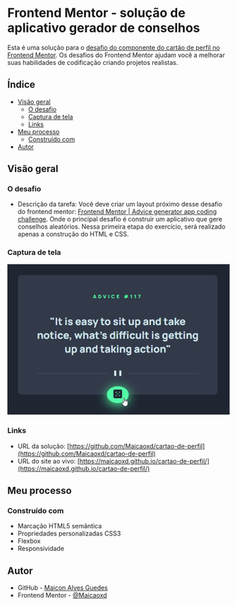 # Frontend Mentor - solução de aplicativo gerador de conselhos

Esta é uma solução para o [desafio do componente do cartão de perfil no Frontend Mentor](https://www.frontendmentor.io/challenges/profile-card-component-cfArpWshJ). Os desafios do Frontend Mentor ajudam você a melhorar suas habilidades de codificação criando projetos realistas.

## Índice

- [Visão geral](#visão-geral)
   - [O desafio](#o-desafio)
   - [Captura de tela](#captura-de-tela)
   - [Links](#links)
- [Meu processo](#meu-processo)
   - [Construído com](#construído-com)
- [Autor](#autor)

## Visão geral

### O desafio

- Descrição da tarefa: Você deve criar um layout próximo desse desafio do frontend mentor: [Frontend Mentor | Advice generator app coding challenge](https://www.frontendmentor.io/challenges/advice-generator-app-QdUG-13db). Onde o principal desafio é construir um aplicativo que gere conselhos aleatórios. Nessa primeira etapa do exercício, será realizado apenas a construção do HTML e CSS.

### Captura de tela

![](./design/Screenshot.jpg)

### Links

- URL da solução: [https://github.com/Maicaoxd/cartao-de-perfil](https://github.com/Maicaoxd/cartao-de-perfil)
- URL do site ao vivo: [https://maicaoxd.github.io/cartao-de-perfil/](https://maicaoxd.github.io/cartao-de-perfil/)

## Meu processo

### Construído com

- Marcação HTML5 semântica
- Propriedades personalizadas CSS3
- Flexbox
- Responsividade

## Autor

- GitHub - [Maicon Alves Guedes](https://github.com/Maicaoxd)
- Frontend Mentor - [@Maicaoxd](https://www.frontendmentor.io/profile/Maicaoxd)
